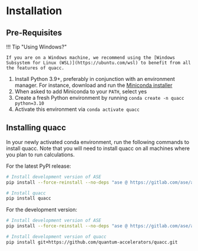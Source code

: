 # Installation

## Pre-Requisites

!!! Tip "Using Windows?"

    If you are on a Windows machine, we recommend using the [Windows Subsystem for Linux (WSL)](https://ubuntu.com/wsl) to benefit from all the features of quacc.

1. Install Python 3.9+, preferably in conjunction with an environment manager. For instance, download and run the [Miniconda installer](https://docs.conda.io/en/latest/miniconda.html)
2. When asked to add Miniconda to your `PATH`, select yes
3. Create a fresh Python environment by running `conda create -n quacc python=3.10`
4. Activate this environment via `conda activate quacc`

## Installing quacc

In your newly activated conda environment, run the following commands to install quacc. Note that you will need to install quacc on all machines where you plan to run calculations.

For the latest PyPI release:

```bash
# Install development version of ASE
pip install --force-reinstall --no-deps "ase @ https://gitlab.com/ase/ase/-/archive/master/ase-master.zip"

# Install quacc
pip install quacc
```

For the development version:

```bash
# Install development version of ASE
pip install --force-reinstall --no-deps "ase @ https://gitlab.com/ase/ase/-/archive/master/ase-master.zip"

# Install development version of quacc
pip install git+https://github.com/quantum-accelerators/quacc.git
```
